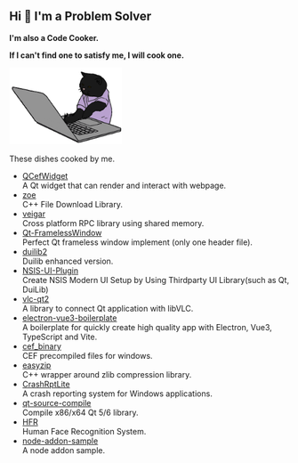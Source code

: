 ## Hi 👋 I'm a Problem Solver

**I'm also a Code Cooker.** 

**If I can't find one to satisfy me, I will cook one.**

<img src="https://github.com/winsoft666/winsoft666/blob/main/hacker_a.gif?raw=true.gif" width="40%">

These dishes cooked by me.

- [QCefWidget](https://github.com/winsoft666/QCefWidget)  
    A Qt widget that can render and interact with webpage.
- [zoe](https://github.com/winsoft666/zoe)  
    C++ File Download Library.
- [veigar](https://github.com/winsoft666/veigar)  
    Cross platform RPC library using shared memory.
- [Qt-FramelessWindow](https://github.com/winsoft666/Qt-FramelessWindow)  
    Perfect Qt frameless window implement (only one header file).
- [duilib2](https://github.com/winsoft666/duilib2)  
    Duilib enhanced version.
- [NSIS-UI-Plugin](https://github.com/winsoft666/NSIS-UI-Plugin)  
    Create NSIS Modern UI Setup by Using Thirdparty UI Library(such as Qt, DuiLib)
- [vlc-qt2](https://github.com/winsoft666/vlc-qt2)  
    A library to connect Qt application with libVLC.
- [electron-vue3-boilerplate](https://github.com/winsoft666/electron-vue3-boilerplate)  
    A boilerplate for quickly create high quality app with Electron, Vue3, TypeScript and Vite.
- [cef_binary](https://github.com/winsoft666/cef_binary)  
    CEF precompiled files for windows.
- [easyzip](https://github.com/winsoft666/easyzip)  
    C++ wrapper around zlib compression library.
- [CrashRptLite](https://github.com/winsoft666/CrashRptLite)  
    A crash reporting system for Windows applications.
- [qt-source-compile](https://github.com/winsoft666/qt-source-compile)  
    Compile x86/x64 Qt 5/6 library.
- [HFR](https://github.com/winsoft666/HFR)  
    Human Face Recognition System.
- [node-addon-sample](https://github.com/winsoft666/node-addon-sample)  
    A node addon sample.
